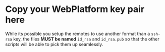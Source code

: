 # Copy your WebPlatform key pair here

While its possible you setup the remotes to use another format than a `ssh-rsa` key, the files
**MUST be named** `id_rsa` and `id_rsa.pub` so that the other scripts will be able to pick
them up seamlessly.

